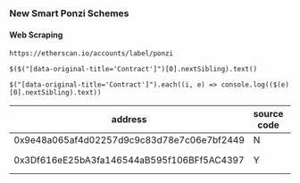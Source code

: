 ### New Smart Ponzi Schemes

#### Web Scraping
```
https://etherscan.io/accounts/label/ponzi

$($("[data-original-title='Contract']")[0].nextSibling).text()

$("[data-original-title='Contract']").each((i, e) => console.log(($(e)[0].nextSibling).text))

```

|  address |  source code | deply-date  |   |
|---|---|---|---|
|  0x9e48a065af4d02257d9c9c83d78e7c06e7bf2449 |  N |   |   |
|  0x3Df616eE25bA3fa146544aB595f106BFf5AC4397 | Y  | 2018-10-10  |   |
